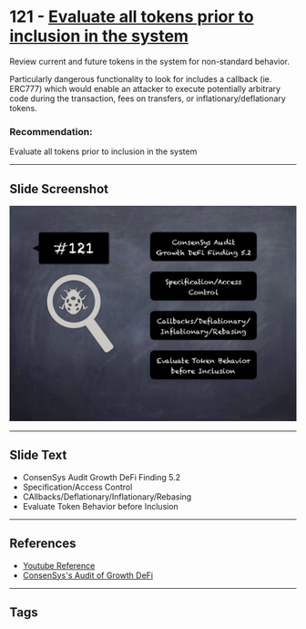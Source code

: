 
# 121 - [Evaluate all tokens prior to inclusion in the system](./Evaluate%20all%20tokens%20prior%20to%20inclusion%20in%20the%20system.md)

Review current and future tokens in the system for non-standard behavior. 

Particularly dangerous functionality to look for includes a callback (ie. ERC777) which would enable an attacker to execute potentially arbitrary code during the transaction, fees on transfers, or inflationary/deflationary tokens.

### Recommendation:
Evaluate all tokens prior to inclusion in the system
___
## Slide Screenshot
![121.jpg](../../images/8.%20Audit%20Findings%20201/121.jpg)
___
## Slide Text
- ConsenSys Audit Growth DeFi Finding 5.2
- Specification/Access Control
- CAllbacks/Deflationary/Inflationary/Rebasing
- Evaluate Token Behavior before Inclusion
___
## References
- [Youtube Reference](https://www.youtube.com/watch?v=yphqu2N35X4)
- [ConsenSys's Audit of Growth DeFi](https://consensys.net/diligence/audits/2020/12/growth-defi-v1/#evaluate-all-tokens-prior-to-inclusion-in-the-system)
___
## Tags
